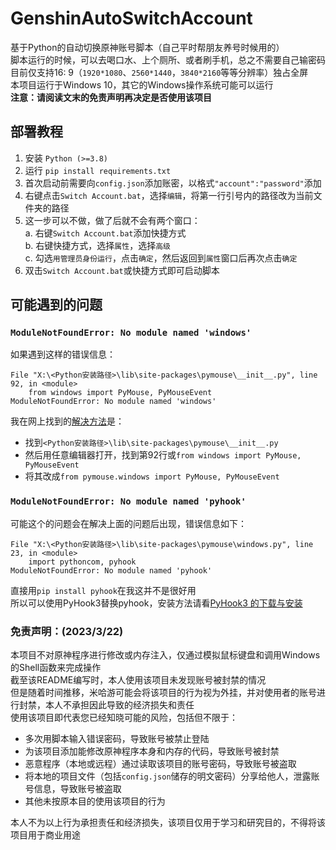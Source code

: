 # GenshinAutoSwitchAccount

基于Python的自动切换原神账号脚本（自己平时帮朋友养号时候用的）<br>
脚本运行的时候，可以去喝口水、上个厕所、或者刷手机，总之不需要自己输密码 <br>
目前仅支持16: 9（`1920*1080`、`2560*1440`，`3840*2160`等等分辨率）独占全屏<br>
本项目运行于Windows 10，其它的Windows操作系统可能可以运行<br>
<b>注意：请阅读文末的免责声明再决定是否使用该项目</b><br>
## 部署教程

1. 安装 `Python (>=3.8)`<br>
2. 运行 `pip install requirements.txt`<br>
3. 首次启动前需要向`config.json`添加账密，以格式`"account":"password"`添加<br>
4. 右键点击`Switch Account.bat`，选择`编辑`，将第一行引号内的路径改为当前文件夹的路径<br>
5. 这一步可以不做，做了后就不会有两个窗口：<br>
   a. 右键`Switch Account.bat`添加快捷方式<br>
   b. 右键快捷方式，选择`属性`，选择`高级`<br>
   c. 勾选`用管理员身份运行`，点击`确定`，然后返回到`属性`窗口后再次点击`确定`<br>
6. 双击```Switch Account.bat```或快捷方式即可启动脚本<br>

## 可能遇到的问题

### ```ModuleNotFoundError: No module named 'windows'```
如果遇到这样的错误信息：
```  
File "X:\<Python安装路径>\lib\site-packages\pymouse\__init__.py", line 92, in <module>
    from windows import PyMouse, PyMouseEvent
ModuleNotFoundError: No module named 'windows'
```
我在网上找到的[解决方法](https://cloud.tencent.com/developer/article/1682994)是：<br>
 - 找到```<Python安装路径>\lib\site-packages\pymouse\__init__.py```<br>
 - 然后用任意编辑器打开，找到第92行或```from windows import PyMouse, PyMouseEvent```<br>
 - 将其改成```from pymouse.windows import PyMouse, PyMouseEvent```

### ```ModuleNotFoundError: No module named 'pyhook'```
可能这个的问题会在解决上面的问题后出现，错误信息如下：
```
File "X:\<Python安装路径>\lib\site-packages\pymouse\windows.py", line 23, in <module>
    import pythoncom, pyhook
ModuleNotFoundError: No module named 'pyhook'
```
直接用```pip install pyhook```在我这并不是很好用<br>
所以可以使用PyHook3替换pyhook，安装方法请看[PyHook3 的下载与安装](https://blog.csdn.net/weixin_45752790/article/details/112503807)

### <p><strong>免责声明：(2023/3/22)</strong><p>
本项目不对原神程序进行修改或内存注入，仅通过模拟鼠标键盘和调用Windows的Shell函数来完成操作<br>
截至该README编写时，本人使用该项目未发现账号被封禁的情况<br>
但是随着时间推移，米哈游可能会将该项目的行为视为外挂，并对使用者的账号进行封禁，本人不承担因此导致的经济损失和责任<br>
使用该项目即代表您已经知晓可能的风险，包括但不限于：
 - 多次用脚本输入错误密码，导致账号被禁止登陆<br>
 - 为该项目添加能修改原神程序本身和内存的代码，导致账号被封禁<br>
 - 恶意程序（本地或远程）通过读取该项目的账号密码，导致账号被盗取<br>
 - 将本地的项目文件（包括`config.json`储存的明文密码）分享给他人，泄露账号信息，导致账号被盗取<br>
 - 其他未按原本目的使用该项目的行为<br>
   
本人不为以上行为承担责任和经济损失，该项目仅用于学习和研究目的，不得将该项目用于商业用途<br>
